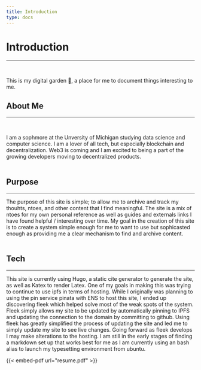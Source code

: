 ```yaml
---
title: Introduction
type: docs
---
```


# Introduction
***
</br>

This is my digital garden :deciduous_tree:, a place for me to document things interesting to me. 


## About Me
***
</br>

I am a sophmore at the Unversity of Michigan studying data science and computer science. I am a lover of all tech, but especially blockchain and decentralization. Web3 is coming and I am excited to being a part of the growing developers moving to decentralized products.   
</br>

## Purpose
***
The purpose of this site is simple; to allow me to archive and track my thouhts, ntoes, and other content that I find meaningful. The site is a mix of ntoes for my own personal reference as well as guides and externals links I have found helpful / interesting over time.  My goal in the creation of this site is to create a system simple enough for me to want to use but sophicasted enough as providing me a clear mechanism to find and archive content.  
</br>

## Tech
***
This site is currently using Hugo, a static cite generator to generate the site, as well as Katex to render Latex. One of my goals in making this was trying to continue to use ipfs in terms of hosting. While I originally was planning to using the pin service pinata with ENS to host this site, I ended up discovering fleek which helped solve most of the weak spots of the system. Fleek simply allows my site to be updated by automatically pinning to IPFS and updating the connection to the domain by committing to github. Using fleek has greatly simplified the process of updating the site and led me to simply update my site to see live changes.  Going forward as fleek develops I may make alterations to the hosting. I am still in the early stages of finding a markdown set up that works best for me as I am currently using an bash alias to launch my typesetting environment from ubuntu.   

{{< embed-pdf url="resume.pdf" >}}

